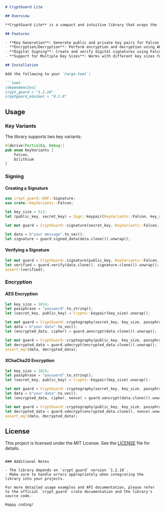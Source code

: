 ```markdown
# CryptGuard Lite

## Overview

**CryptGuard Lite** is a compact and intuitive library that wraps the `crypt_guard` crate, making its core functionalities easily accessible and manageable. This library provides essential cryptographic operations, including key generation, encryption, decryption, and digital signing, with support for multiple key variants such as Falcon and Dilithium. Its streamlined interface ensures a straightforward integration into your projects, offering robust security mechanisms with minimal complexity.

## Features

- **Key Generation**: Generate public and private key pairs for Falcon and Dilithium key variants.
- **Encryption/Decryption**: Perform encryption and decryption using AES and XChaCha20 with support for various key sizes.
- **Digital Signing**: Create and verify digital signatures using Falcon and Dilithium key pairs.
- **Support for Multiple Key Sizes**: Works with different key sizes for both Falcon and Dilithium.

## Installation

Add the following to your `Cargo.toml`:

```toml
[dependencies]
crypt_guard = "1.2.10"
cryptguard_minimal = "0.1.0"
```

## Usage

### Key Variants

The library supports two key variants:

```rust
#[derive(PartialEq, Debug)]
pub enum KeyVariants {
    Falcon,
    Dilithium
}
```

### Signing

#### Creating a Signature

```rust
use crypt_guard::KDF::Signature;
use crate::KeyVariants::Falcon;

let key_size = 512;
let (public_key, secret_key) = Sign::keypair(KeyVariants::Falcon, key_size).unwrap();

let mut guard = CryptGuard::signature(secret_key, KeyVariants::Falcon, key_size);

let data = b"your message".to_vec();
let signature = guard.signed_data(data.clone()).unwrap();
```

#### Verifying a Signature

```rust
let mut guard = CryptGuard::signature(public_key, KeyVariants::Falcon, key_size);
let verified = guard.verify(data.clone(), signature.clone()).unwrap();
assert!(verified);
```

### Encryption

#### AES Encryption

```rust
let key_size = 1024;
let passphrase = "password".to_string();
let (secret_key, public_key) = Crypto::keypair(key_size).unwrap();

let mut guard = CryptGuard::cryptography(secret_key, key_size, passphrase.clone(), None, None);
let data = b"your data".to_vec();
let (encrypted_data, cipher) = guard.aencrypt(data.clone()).unwrap();

let mut guard = CryptGuard::cryptography(public_key, key_size, passphrase.clone(), Some(cipher), None);
let decrypted_data = guard.adecrypt(encrypted_data.clone()).unwrap();
assert_eq!(data, decrypted_data);
```

#### XChaCha20 Encryption

```rust
let key_size = 1024;
let passphrase = "password".to_string();
let (secret_key, public_key) = Crypto::keypair(key_size).unwrap();

let mut guard = CryptGuard::cryptography(secret_key, key_size, passphrase.clone(), None, None);
let data = b"your data".to_vec();
let (encrypted_data, cipher, nonce) = guard.xencrypt(data.clone()).unwrap();

let mut guard = CryptGuard::cryptography(public_key, key_size, passphrase.clone(), Some(cipher), Some(nonce.clone()));
let decrypted_data = guard.xdecrypt(encrypted_data.clone(), nonce).unwrap();
assert_eq!(data, decrypted_data);
```

## License

This project is licensed under the MIT License. See the [LICENSE](LICENSE) file for details.

```

### Additional Notes

- The library depends on `crypt_guard` version `1.2.10`.
- Make sure to handle errors appropriately when integrating the library into your projects.

For more detailed usage examples and API documentation, please refer to the official `crypt_guard` crate documentation and the library's source code.

Happy coding!
```